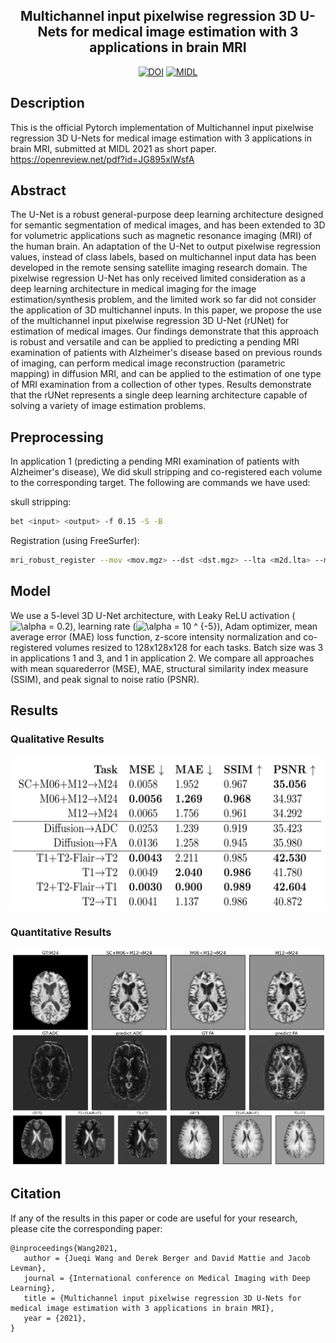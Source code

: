 <div align="center">  

## Multichannel input pixelwise regression 3D U-Nets for medical image estimation with 3 applications in brain MRI

[![DOI](https://zenodo.org/badge/DOI/10.5281/zenodo.4679670.svg)](https://doi.org/10.5281/zenodo.4679670)
[![MIDL](https://img.shields.io/badge/MIDL-2021-lightgrey)](https://openreview.net/pdf?id=JG895xlWsfA)
</div>

## Description
This is the official Pytorch implementation of Multichannel input pixelwise regression 3D U-Nets for medical image estimation with 3 applications in brain MRI, submitted at MIDL 2021 as short paper. https://openreview.net/pdf?id=JG895xlWsfA

## Abstract
The U-Net is a robust general-purpose deep learning architecture designed for semantic segmentation of medical images, and has been extended to 3D for volumetric applications such as magnetic resonance imaging (MRI) of the human brain. An adaptation of the U-Net to output pixelwise regression values, instead of class labels, based on multichannel input data has been developed in the remote sensing satellite imaging research domain. The pixelwise regression U-Net has only received limited consideration as a deep learning architecture in medical imaging for the image estimation/synthesis problem, and the limited work so far did not consider the application of 3D multichannel inputs. In this paper, we propose the use of the multichannel input pixelwise regression 3D U-Net (rUNet) for estimation of medical images. Our findings demonstrate that this approach is robust and versatile and can be applied to predicting a pending MRI examination of patients with Alzheimer's disease based on previous rounds of imaging, can perform medical image reconstruction (parametric mapping) in diffusion MRI, and can be applied to the estimation of one type of MRI examination from a collection of other types. Results demonstrate that the rUNet represents a single deep learning architecture capable of solving a variety of image estimation problems.

## Preprocessing
In application 1 (predicting a pending MRI examination of patients with Alzheimer's disease), We did skull stripping and co-registered each volume to the corresponding target. The following are commands we have used:

skull stripping:
```bash
bet <input> <output> -f 0.15 -S -B
```

Registration (using FreeSurfer):
```bash
mri_robust_register --mov <mov.mgz> --dst <dst.mgz> --lta <m2d.lta> --mapmov <aligned.mgz> --iscale --satit --affine 
```

## Model
We use a 5-level 3D U-Net architecture, with Leaky ReLU activation (<img src="https://latex.codecogs.com/svg.image?\alpha&space;=&space;0.2" title="\alpha = 0.2" />), learning rate (<img src="https://latex.codecogs.com/svg.image?\alpha&space;=&space;10&space;^&space;{-5}"  title="\alpha = 10 ^ {-5}" />), Adam optimizer, mean average error  (MAE) loss function, z-score intensity normalization and  co-registered volumes resized to 128x128x128 for each tasks. Batch size was 3 in applications 1 and 3, and 1 in application 2. We compare all approaches with mean squarederror (MSE), MAE, structural similarity index measure (SSIM), and peak signal to noise ratio (PSNR).

## Results
### Qualitative Results
![](figures/qualitative_results.png)
### Quantitative Results
![](figures/quantitative_results.png)

## Citation
If any of the results in this paper or code are useful for your research, please cite the corresponding paper:
```
@inproceedings{Wang2021,
   author = {Jueqi Wang and Derek Berger and David Mattie and Jacob Levman},
   journal = {International conference on Medical Imaging with Deep Learning},
   title = {Multichannel input pixelwise regression 3D U-Nets for medical image estimation with 3 applications in brain MRI},
   year = {2021},
}
```
